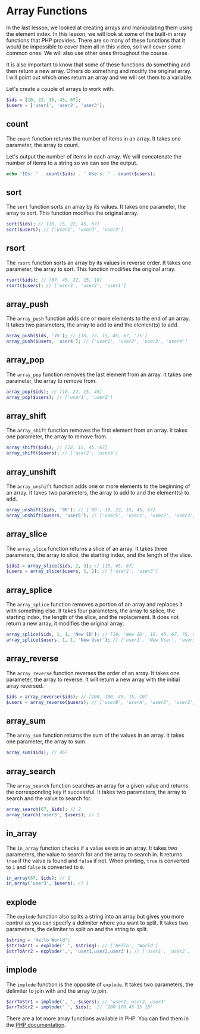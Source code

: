 # Array Functions

In the last lesson, we looked at creating arrays and manipulating them using the element index. In this lesson, we will look at some of the built-in array functions that PHP provides. There are so many of these functions that it would be impossible to cover them all in this video, so I will cover some common ones. We will also use other ones throughout the course.

It is also important to know that some of these functions do something and then return a new array. Others do something and modify the original array. I will point out which ones return an array and we will set them to a variable.

Let's create a couple of arrays to work with.

```php
$ids = [10, 22, 15, 45, 67];
$users = ['user1', 'user2', 'user3'];
```

## count

The `count` function returns the number of items in an array. It takes one parameter, the array to count.

Let's output the number of items in each array. We will concatenate the number of items to a string so we can see the output.

```php
echo 'IDs: ' . count($ids) . ' Users: ' . count($users);
```

## sort

The `sort` function sorts an array by its values. It takes one parameter, the array to sort. This function modifies the original array.

```php
sort($ids); // [10, 15, 22, 45, 67]
sort($users); // ['user1', 'user2', 'user3']
```

## rsort

The `rsort` function sorts an array by its values in reverse order. It takes one parameter, the array to sort. This function modifies the original array.

```php
rsort($ids); // [67, 45, 22, 15, 10]
rsort($users); // ['user3', 'user2', 'user1']
```

## array_push

The `array_push` function adds one or more elements to the end of an array. It takes two parameters, the array to add to and the element(s) to add.

```php
array_push($ids, '75'); // [10, 22, 15, 45, 67, '75']
array_push($users, 'user4'); // ['user1', 'user2', 'user3', 'user4']
```

## array_pop

The `array_pop` function removes the last element from an array. It takes one parameter, the array to remove from.

```php
array_pop($ids); // [10, 22, 15, 45]
array_pop($users); // ['user1', 'user2']
```

## array_shift

The `array_shift` function removes the first element from an array. It takes one parameter, the array to remove from.

```php
array_shift($ids); // [22, 15, 45, 67]
array_shift($users); // ['user2', 'user3']
```

## array_unshift

The `array_unshift` function adds one or more elements to the beginning of an array. It takes two parameters, the array to add to and the element(s) to add.

```php
array_unshift($ids, '90'); // ['90', 10, 22, 15, 45, 67]
array_unshift($users, 'user5'); // ['user5', 'user1', 'user2', 'user3', 'user4']
```

## array_slice

The `array_slice` function returns a slice of an array. It takes three parameters, the array to slice, the starting index, and the length of the slice.

```php
$ids2 = array_slice($ids, 2, 3); // [15, 45, 67]
$users = array_slice($users, 1, 2); // ['user2', 'user3']
```

## array_splice

The `array_splice` function removes a portion of an array and replaces it with something else. It takes four parameters, the array to splice, the starting index, the length of the slice, and the replacement. It does not return a new array, it modifies the original array.

```php
array_splice($ids, 1, 1, 'New ID'); // [10, 'New ID', 15, 45, 67, 75, 90]
array_splice($users, 1, 1, 'New User'); // ['user1', 'New User', 'user3', 'user4', 'user5']
```

## array_reverse

The `array_reverse` function reverses the order of an array. It takes one parameter, the array to reverse. It will return a new array with the initial array reversed.

```php
$ids = array_reverse($ids); // [200, 100, 45, 15, 10]
$users = array_reverse($users); // ['userB', 'userA', 'user3', 'user2', 'user1']
```

## array_sum

The `array_sum` function returns the sum of the values in an array. It takes one parameter, the array to sum.

```php
array_sum($ids); // 467
```

## array_search

The `array_search` function searches an array for a given value and returns the corresponding key if successful. It takes two parameters, the array to search and the value to search for.

```php
array_search(67, $ids); // 2
array_search('user3', $users); // 2
```

## in_array

The `in_array` function checks if a value exists in an array. It takes two parameters, the value to search for and the array to search in. It returns `true` if the value is found and `false` if not. When printing, `true` is converted to `1` and `false` is converted to `0`.

```php
in_array(67, $ids); // 1
in_array('user3', $users); // 1
```

## explode

The `explode` function also splits a string into an array but gives you more control as you can specify a delimiter where you want to split. It takes two parameters, the delimiter to split on and the string to split.

```php
$string = 'Hello World';
$strToArr1 = explode(' ', $string); // ['Hello', 'World']
$strToArr2 = explode(',', 'user1,user2,user3'); // ['user1', 'user2', 'user3']
```

## implode

The `implode` function is the opposite of `explode`. It takes two parameters, the delimiter to join with and the array to join.

```php
$arrToStr1 = implode(', ', $users); // 'user1, user2, user3'
$arrToStr2 = implode(' ', $ids);  // '200 100 45 15 10'

```

There are a lot more array functions available in PHP. You can find them in the [PHP documentation](https://www.php.net/manual/en/ref.array.php).
